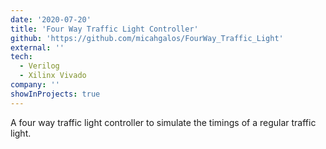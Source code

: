 ```yaml
---
date: '2020-07-20'
title: 'Four Way Traffic Light Controller'
github: 'https://github.com/micahgalos/FourWay_Traffic_Light'
external: ''
tech:
  - Verilog
  - Xilinx Vivado
company: ''
showInProjects: true
---
```


A four way traffic light controller to simulate the timings of a regular traffic light.
